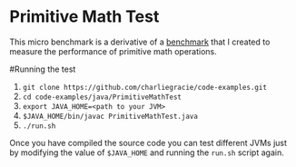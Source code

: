 # Primitive Math Test
This micro benchmark is a derivative of a [benchmark](https://github.com/excelsior-oss/excelsior-jet-samples/blob/master/objects-avalanche/Main.java) that I created to measure the performance of primitive math operations.

#Running the test
1. `git clone https://github.com/charliegracie/code-examples.git`
2. `cd code-examples/java/PrimitiveMathTest`
3. `export JAVA_HOME=<path to your JVM>`
3. `$JAVA_HOME/bin/javac PrimitiveMathTest.java`
4. `./run.sh`

Once you have compiled the source code you can test different JVMs just by modifying the value of `$JAVA_HOME` and running the `run.sh` script again.

